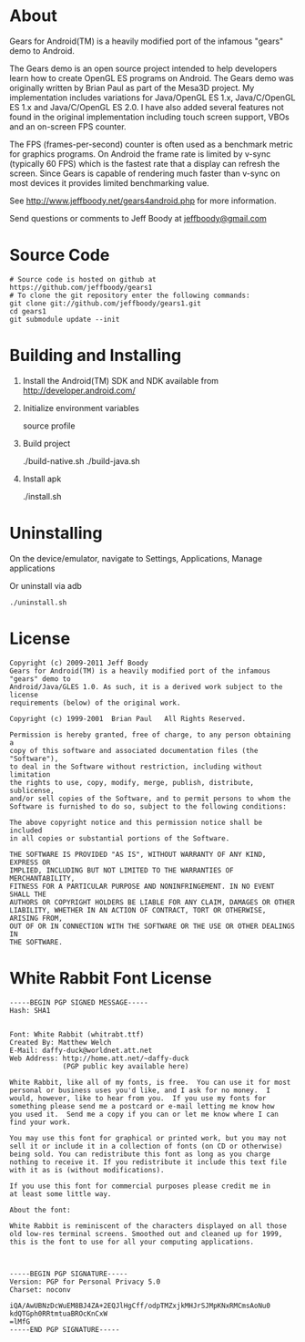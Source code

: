About
=====

Gears for Android(TM) is a heavily modified port of the infamous "gears" demo to Android.

The Gears demo is an open source project intended to help developers learn how to create
OpenGL ES programs on Android. The Gears demo was originally written by Brian Paul as
part of the Mesa3D project. My implementation includes variations for Java/OpenGL ES 1.x,
Java/C/OpenGL ES 1.x and Java/C/OpenGL ES 2.0. I have also added several features not
found in the original implementation including touch screen support, VBOs and an
on-screen FPS counter.

The FPS (frames-per-second) counter is often used as a benchmark metric for graphics
programs. On Android the frame rate is limited by v-sync (typically 60 FPS) which is
the fastest rate that a display can refresh the screen. Since Gears is capable of
rendering much faster than v-sync on most devices it provides limited benchmarking
value.

See http://www.jeffboody.net/gears4android.php for more information.

Send questions or comments to Jeff Boody at jeffboody@gmail.com

Source Code
===========

	# Source code is hosted on github at https://github.com/jeffboody/gears1
	# To clone the git repository enter the following commands:
	git clone git://github.com/jeffboody/gears1.git
	cd gears1
	git submodule update --init

Building and Installing
=======================

1. Install the Android(TM) SDK and NDK available from http://developer.android.com/
2. Initialize environment variables

	<edit profile>
	source profile

3. Build project

	./build-native.sh
	./build-java.sh

4. Install apk

	./install.sh

Uninstalling
============

On the device/emulator, navigate to Settings, Applications, Manage applications

Or uninstall via adb

	./uninstall.sh

License
=======

	Copyright (c) 2009-2011 Jeff Boody
	Gears for Android(TM) is a heavily modified port of the infamous "gears" demo to
	Android/Java/GLES 1.0. As such, it is a derived work subject to the license
	requirements (below) of the original work.

	Copyright (c) 1999-2001  Brian Paul   All Rights Reserved.

	Permission is hereby granted, free of charge, to any person obtaining a
	copy of this software and associated documentation files (the "Software"),
	to deal in the Software without restriction, including without limitation
	the rights to use, copy, modify, merge, publish, distribute, sublicense,
	and/or sell copies of the Software, and to permit persons to whom the
	Software is furnished to do so, subject to the following conditions:

	The above copyright notice and this permission notice shall be included
	in all copies or substantial portions of the Software.

	THE SOFTWARE IS PROVIDED "AS IS", WITHOUT WARRANTY OF ANY KIND, EXPRESS OR
	IMPLIED, INCLUDING BUT NOT LIMITED TO THE WARRANTIES OF MERCHANTABILITY,
	FITNESS FOR A PARTICULAR PURPOSE AND NONINFRINGEMENT. IN NO EVENT SHALL THE
	AUTHORS OR COPYRIGHT HOLDERS BE LIABLE FOR ANY CLAIM, DAMAGES OR OTHER
	LIABILITY, WHETHER IN AN ACTION OF CONTRACT, TORT OR OTHERWISE, ARISING FROM,
	OUT OF OR IN CONNECTION WITH THE SOFTWARE OR THE USE OR OTHER DEALINGS IN
	THE SOFTWARE.

White Rabbit Font License
=========================

	-----BEGIN PGP SIGNED MESSAGE-----
	Hash: SHA1


	Font: White Rabbit (whitrabt.ttf)
	Created By: Matthew Welch
	E-Mail: daffy-duck@worldnet.att.net
	Web Address: http://home.att.net/~daffy-duck
	             (PGP public key available here)

	White Rabbit, like all of my fonts, is free.  You can use it for most
	personal or business uses you'd like, and I ask for no money.  I
	would, however, like to hear from you.  If you use my fonts for
	something please send me a postcard or e-mail letting me know how
	you used it.  Send me a copy if you can or let me know where I can
	find your work.

	You may use this font for graphical or printed work, but you may not
	sell it or include it in a collection of fonts (on CD or otherwise)
	being sold. You can redistribute this font as long as you charge
	nothing to receive it. If you redistribute it include this text file
	with it as is (without modifications).

	If you use this font for commercial purposes please credit me in
	at least some little way.

	About the font:

	White Rabbit is reminiscent of the characters displayed on all those
	old low-res terminal screens. Smoothed out and cleaned up for 1999,
	this is the font to use for all your computing applications.



	-----BEGIN PGP SIGNATURE-----
	Version: PGP for Personal Privacy 5.0
	Charset: noconv

	iQA/AwUBNzDcWuEM8BJ4ZA+2EQJlHgCff/odpTMZxjkMHJrSJMpKNxRMCmsAoNu0
	kdQTGph0RRtmtuaBROcKnCxW
	=lMfG
	-----END PGP SIGNATURE-----
